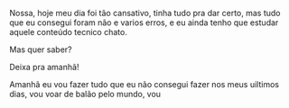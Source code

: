 Nossa, hoje meu dia foi tão cansativo, tinha tudo pra dar certo, mas tudo que eu consegui foram não e varios erros, e eu ainda tenho que estudar aquele conteúdo tecnico chato.

Mas quer saber?

Deixa pra amanhã! 

Amanhã eu vou fazer tudo que eu não consegui fazer nos meus uiltimos dias, vou voar de balão pelo mundo, vou 




